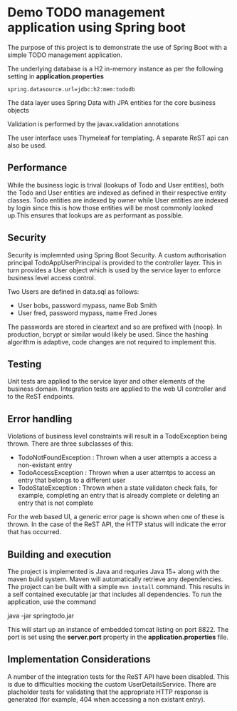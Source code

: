 # Demo TODO management application using Spring boot

The purpose of this project is to demonstrate the use of Spring Boot with a simple TODO management application. 

The underlying database is a H2 in-memory instance as per the following setting in **application.properties**

`spring.datasource.url=jdbc:h2:mem:tododb`

The data layer uses Spring Data with JPA entities for the core business objects

Validation is performed by the javax.validation annotations

The user interface uses Thymeleaf for templating. A separate ReST api can also be used.

## Performance 
While the business logic is trival (lookups of Todo and User entities), both the Todo and User entities are indexed as defined in their respective entity classes. Todo entities are indexed by owner while User entities are indexed by login since this is how those entities will be most commonly looked up.This ensures that lookups are as performant as possible.

## Security 
Security is implemnted using Spring Boot Security. A custom authorisation principal TodoAppUserPrincipal is provided to the controller layer. This in turn provides a User object which is used by the service layer to enforce business level access control.

Two Users are defined in data.sql as follows:

 - User bobs, password mypass, name Bob Smith
 - User fred, password mypass, name Fred Jones

The passwords are stored in cleartext and so are prefixed with {noop}. In production, bcrypt or similar would likely be used. Since the hashing algorithm is adaptive, code changes are not required to implement this.

## Testing
Unit tests are applied to the service layer and other elements of the business domain. Integration tests are applied to the web UI controller and to the ReST endpoints. 

## Error handling
Violations of business level constraints will result in a TodoException being thrown. There are three subclasses of this: 
 - TodoNotFoundException : Thrown when a user attempts a access a non-existant entry
 - TodoAccessException : Thrown when a user attemtps to access an entry that belongs to a different user
 - TodoStateException : Thrown when a state validaton check fails, for example, completing an entry that is already complete or deleting an entry that is not complete

For the web based UI, a generic error page is shown when one of these is thrown. In the case of the ReST API, the HTTP status will indicate the error that has occurred.

## Building and execution
The project is implemented is Java and requries Java 15+ along with the maven build system. Maven will automatically retrieve any dependencies. The project can be built with a simple `mvn install` command. This results in a self contained executable jar that includes all dependencies. To run the application, use the command 

java -jar springtodo.jar

This will start up an instance of embedded tomcat listing on port 8822. The port is set using the **server.port** property in the **application.properties** file.

## Implementation Considerations
A number of the integration tests for the ReST API have been disabled. This is due to difficulties mocking the custom UserDetailsService. There are placholder tests for validating that the appropriate HTTP response is generated (for example, 404 when accessing a non existant entry).
